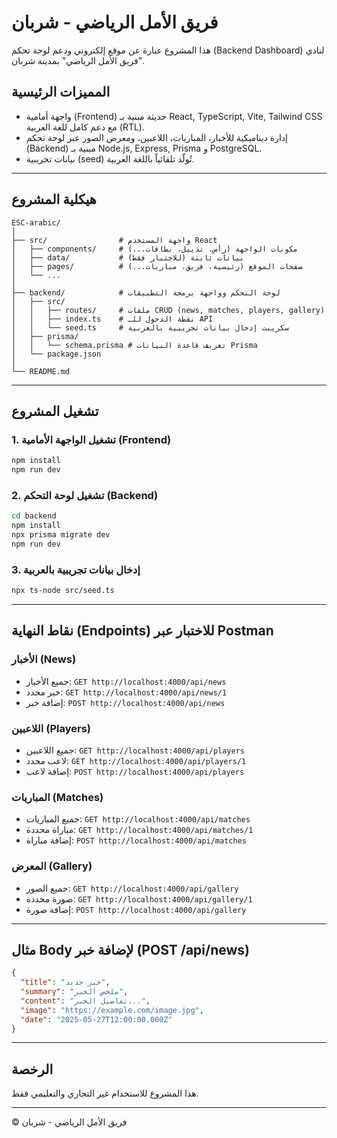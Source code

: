 # فريق الأمل الرياضي - شربان

هذا المشروع عبارة عن موقع إلكتروني ودعم لوحة تحكم (Backend Dashboard) لنادي "فريق الأمل الرياضي" بمدينة شربان.

## المميزات الرئيسية

- واجهة أمامية (Frontend) حديثة مبنية بـ React, TypeScript, Vite, Tailwind CSS مع دعم كامل للغة العربية (RTL).
- إدارة ديناميكية للأخبار، المباريات، اللاعبين، ومعرض الصور عبر لوحة تحكم (Backend) مبنية بـ Node.js, Express, Prisma و PostgreSQL.
- بيانات تجريبية (seed) تُولّد تلقائياً باللغة العربية.

---

## هيكلية المشروع

```
ESC-arabic/
│
├── src/                # واجهة المستخدم React
│   ├── components/     # مكونات الواجهة (رأس، تذييل، بطاقات...)
│   ├── data/           # بيانات ثابتة (للاختبار فقط)
│   ├── pages/          # صفحات الموقع (رئيسية، فريق، مباريات...)
│   └── ...
│
├── backend/            # لوحة التحكم وواجهة برمجة التطبيقات
│   ├── src/
│   │   ├── routes/     # ملفات CRUD (news, matches, players, gallery)
│   │   ├── index.ts    # نقطة الدخول للـ API
│   │   └── seed.ts     # سكريبت إدخال بيانات تجريبية بالعربية
│   ├── prisma/
│   │   └── schema.prisma # تعريف قاعدة البيانات Prisma
│   └── package.json
│
└── README.md
```

---

## تشغيل المشروع

### 1. تشغيل الواجهة الأمامية (Frontend)

```bash
npm install
npm run dev
```

### 2. تشغيل لوحة التحكم (Backend)

```bash
cd backend
npm install
npx prisma migrate dev
npm run dev
```

### 3. إدخال بيانات تجريبية بالعربية

```bash
npx ts-node src/seed.ts
```

---

## نقاط النهاية (Endpoints) للاختبار عبر Postman

### الأخبار (News)
- جميع الأخبار: `GET http://localhost:4000/api/news`
- خبر محدد: `GET http://localhost:4000/api/news/1`
- إضافة خبر: `POST http://localhost:4000/api/news`

### اللاعبين (Players)
- جميع اللاعبين: `GET http://localhost:4000/api/players`
- لاعب محدد: `GET http://localhost:4000/api/players/1`
- إضافة لاعب: `POST http://localhost:4000/api/players`

### المباريات (Matches)
- جميع المباريات: `GET http://localhost:4000/api/matches`
- مباراة محددة: `GET http://localhost:4000/api/matches/1`
- إضافة مباراة: `POST http://localhost:4000/api/matches`

### المعرض (Gallery)
- جميع الصور: `GET http://localhost:4000/api/gallery`
- صورة محددة: `GET http://localhost:4000/api/gallery/1`
- إضافة صورة: `POST http://localhost:4000/api/gallery`

---

## مثال Body لإضافة خبر (POST /api/news)
```json
{
  "title": "خبر جديد",
  "summary": "ملخص الخبر",
  "content": "تفاصيل الخبر...",
  "image": "https://example.com/image.jpg",
  "date": "2025-05-27T12:00:00.000Z"
}
```

---

## الرخصة
هذا المشروع للاستخدام غير التجاري والتعليمي فقط.

---

© فريق الأمل الرياضي - شربان
